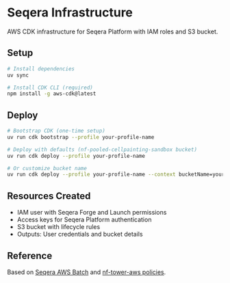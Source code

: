 # Seqera Infrastructure

AWS CDK infrastructure for Seqera Platform with IAM roles and S3 bucket.

## Setup

```bash
# Install dependencies
uv sync

# Install CDK CLI (required)
npm install -g aws-cdk@latest
```

## Deploy

```bash
# Bootstrap CDK (one-time setup)
uv run cdk bootstrap --profile your-profile-name

# Deploy with defaults (nf-pooled-cellpainting-sandbox bucket)
uv run cdk deploy --profile your-profile-name

# Or customize bucket name
uv run cdk deploy --profile your-profile-name --context bucketName=your-custom-bucket-name
```

## Resources Created

- IAM user with Seqera Forge and Launch permissions
- Access keys for Seqera Platform authentication
- S3 bucket with lifecycle rules
- Outputs: User credentials and bucket details

## Reference

Based on [Seqera AWS Batch](https://docs.seqera.io/platform-cloud/compute-envs/aws-batch#batch-forge) and [nf-tower-aws policies](https://github.com/seqeralabs/nf-tower-aws).
